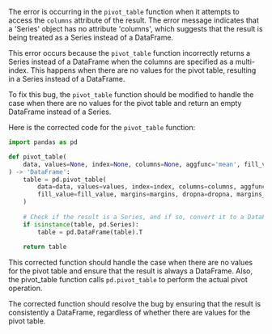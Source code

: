 The error is occurring in the `pivot_table` function when it attempts to access the `columns` attribute of the result. The error message indicates that a 'Series' object has no attribute 'columns', which suggests that the result is being treated as a Series instead of a DataFrame.

This error occurs because the `pivot_table` function incorrectly returns a Series instead of a DataFrame when the columns are specified as a multi-index. This happens when there are no values for the pivot table, resulting in a Series instead of a DataFrame.

To fix this bug, the `pivot_table` function should be modified to handle the case when there are no values for the pivot table and return an empty DataFrame instead of a Series.

Here is the corrected code for the `pivot_table` function:

```python
import pandas as pd

def pivot_table(
    data, values=None, index=None, columns=None, aggfunc='mean', fill_value=None, margins=False, dropna=True, margins_name='All', observed=False
) -> 'DataFrame':
    table = pd.pivot_table(
        data=data, values=values, index=index, columns=columns, aggfunc=aggfunc,
        fill_value=fill_value, margins=margins, dropna=dropna, margins_name=margins_name, observed=observed
    )
    
    # Check if the result is a Series, and if so, convert it to a DataFrame
    if isinstance(table, pd.Series):
        table = pd.DataFrame(table).T
    
    return table
```

This corrected function should handle the case when there are no values for the pivot table and ensure that the result is always a DataFrame. Also, the pivot_table function calls `pd.pivot_table` to perform the actual pivot operation.

The corrected function should resolve the bug by ensuring that the result is consistently a DataFrame, regardless of whether there are values for the pivot table.